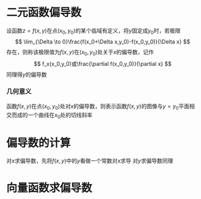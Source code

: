 # 二元函数偏导数
设函数$z = f(x,y)$在点$(x_0,y_0)$的某个临域有定义，将$y$固定成$y_0$时，若极限
$$
\lim_{\Delta \to 0}\frac{f(x_0+\Delta x,y_0)-f(x_0,y_0)}{\Delta x}
$$
存在，则称该极限值为$f(x,y)$在$(x_0,y_0)$处关于$x$的偏导数，记作
$$
f_x(x_0,y_0)或\frac{\partial f(x_0,y_0)}{\partial x}
$$
同理得$y$的偏导数

### 几何意义
函数$f(x,y)$在点$(x_0,y_0)$处对$x$的偏导数，则表示函数$f(x,y)$的图像与$y = y_0$平面相交而成的一个曲线在$x_0$处的切线斜率

# 偏导数的计算
对$x$求偏导数，先将$f(x,y)$中的$y$看做一个常数对$x$求导
对$y$求偏导数同理

# 向量函数求偏导数


